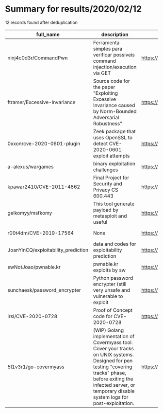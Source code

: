 
# Summary for results/2020/02/12
    
12 records found after deduplication

| full_name | description | html_url | matched_list | matched_count | pushed_at | size | stargazers_count | language | forks_count |
|-------------------------------------|----------------------------------------------------------------------------------------------------------------------------------------------------------------------------------------------------------------------------------|--------------------------------------------------------|---------------------------------------------|-----------------|---------------------------|--------|--------------------|------------------|---------------|
| ninj4c0d3r/CommandPwn | Ferramenta simples para verificar possiveis command injection/execution via GET | https://github.com/ninj4c0d3r/CommandPwn | ['command injection'] | 1 | 2020-02-12 15:08:16+00:00 | 43 | 3 | Python | 2 |
| ftramer/Excessive-Invariance | Source code for the paper "Exploiting Excessive Invariance caused by Norm-Bounded Adversarial Robustness" | https://github.com/ftramer/Excessive-Invariance | ['exploit'] | 1 | 2020-02-12 01:41:06+00:00 | 2083 | 23 | Jupyter Notebook | 5 |
| 0xxon/cve-2020-0601-plugin | Zeek package that uses OpenSSL to detect CVE-2020-0601 exploit attempts | https://github.com/0xxon/cve-2020-0601-plugin | ['cve-2', 'exploit'] | 2 | 2020-02-12 19:38:35+00:00 | 53 | 5 | C | 2 |
| a-alexus/wargames | binary exploitation challenges | https://github.com/a-alexus/wargames | ['exploit'] | 1 | 2020-02-12 00:20:38+00:00 | 377 | 0 | Python | 0 |
| kpawar2410/CVE-2011-4862 | Final Project for Security and Privacy CS 600.443 | https://github.com/kpawar2410/CVE-2011-4862 | ['cve-2'] | 1 | 2020-02-12 04:52:13+00:00 | 5 | 1 | C | 0 |
| gelkomyy/msfkomy | This tool generate payload by metasploit and useful | https://github.com/gelkomyy/msfkomy | ['metasploit module OR metasploit payload'] | 1 | 2020-02-12 08:28:27+00:00 | 24 | 1 | Shell | 2 |
| r00t4dm/CVE-2019-17564 | None | https://github.com/r00t4dm/CVE-2019-17564 | ['cve-2'] | 1 | 2020-02-12 07:41:06+00:00 | 836 | 0 | | 1 |
| JoanYinCQ/exploitability_prediction | data and codes for exploitability prediction | https://github.com/JoanYinCQ/exploitability_prediction | ['exploit'] | 1 | 2020-02-12 10:17:09+00:00 | 0 | 0 | | 0 |
| swNotJoao/pwnable.kr | pwnable.kr exploits by sw | https://github.com/swNotJoao/pwnable.kr | ['exploit'] | 1 | 2020-02-12 22:49:22+00:00 | 353 | 0 | Python | 0 |
| sunchaesk/password_encrypter | Python password encrypter (still very unsafe and vulnerable to exploit | https://github.com/sunchaesk/password_encrypter | ['exploit'] | 1 | 2020-02-12 16:02:07+00:00 | 1 | 0 | Python | 0 |
| irsl/CVE-2020-0728 | Proof of Concept code for CVE-2020-0728 | https://github.com/irsl/CVE-2020-0728 | ['cve-2'] | 1 | 2020-02-12 22:50:22+00:00 | 48 | 42 | C++ | 12 |
| 5l1v3r1/go-covermyass | (WIP) Golang implementation of Covermyass tool. Cover your tracks on UNIX systems. Designed for pen testing "covering tracks" phase, before exiting the infected server, or temporary disable system logs for post-exploitation. | https://github.com/5l1v3r1/go-covermyass | ['exploit'] | 1 | 2020-02-12 10:53:08+00:00 | 90 | 0 | | 3 |
